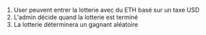 1. User peuvent entrer la lotterie avec du ETH basé sur un taxe USD
2. L'admin décide quand la lotterie est terminé
3. La lotterie déterminera un gagnant aléatoire